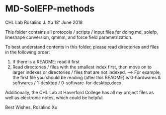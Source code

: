 # MD-SolEFP-methods

CHL Lab
Rosalind J. Xu 18' June 2018


This folder contains all protocols / scripts / input files for doing md, solefp, lineshape conversion, qmmm, and force field parametrization. 

To best understand contents in this folder, please read directories and files in the following order:

1. If there is a README: read it first
2. Read directories / files with the smallest index first, then move on to larger indexes or directories / files that are not indexed. 
--> For example, the first file you should be reading (after this README) is 0-hardwares & softwares / 1-desktop / 0-software-for-desktop.docx

Additionally, the CHL Lab at Haverford College has all my project files as well as electronic notes, which could be helpful. 


Best Wishes,
Rosalind Xu
